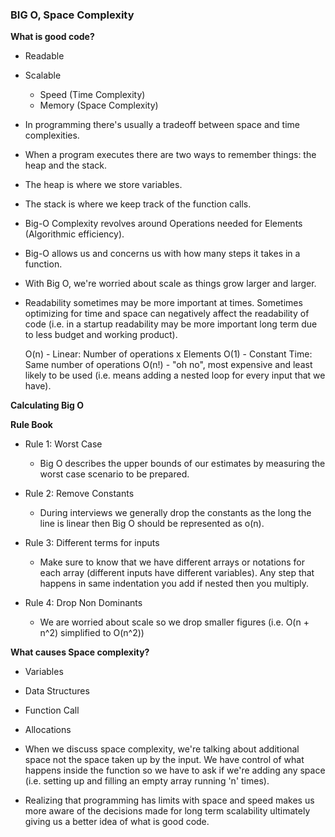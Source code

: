 ### BIG O, Space Complexity ###

**What is good code?**

 - Readable
 - Scalable
    - Speed (Time Complexity)
    - Memory (Space Complexity)

 - In programming there's usually a tradeoff between space and time complexities.
 - When a program executes there are two ways to remember things: the heap and the stack.
 - The heap is where we store variables.
 - The stack is where we keep track of the function calls.

 - Big-O Complexity revolves around Operations needed for Elements (Algorithmic efficiency).
 - Big-O allows us and concerns us with how many steps it takes in a function.
 - With Big O, we're worried about scale as things grow larger and larger.
 - Readability sometimes may be more important at times. Sometimes optimizing for time and space can negatively affect the readability of code (i.e. in a startup readability may be more important long term due to less budget and working product).

    O(n) - Linear: Number of operations x Elements
    O(1) - Constant Time: Same number of operations
    O(n!) - "oh no", most expensive and least likely to be used (i.e. means adding a nested loop for every input that we have).

**Calculating Big O**

**Rule Book**

- Rule 1: Worst Case
    - Big O describes the upper bounds of our estimates by measuring the worst case scenario to be prepared.

- Rule 2: Remove Constants
    - During interviews we generally drop the constants as the long the line is linear then Big O should be represented as o(n).

- Rule 3: Different terms for inputs
    - Make sure to know that we have different arrays or notations for each array (different inputs have different variables).  Any step that happens in same indentation you add if nested then you multiply.

- Rule 4: Drop Non Dominants
    - We are worried about scale so we drop smaller figures (i.e. O(n + n^2) simplified to O(n^2))

**What causes Space complexity?**
 - Variables
 - Data Structures
 - Function Call
 - Allocations

- When we discuss space complexity, we're talking about additional space not the space taken up by the input.  We have control of what happens inside the function so we have to ask if we're adding any space (i.e. setting up and filling an empty array running 'n' times).

- Realizing that programming has limits with space and speed makes us more aware of the decisions made for long term scalability ultimately giving us a better idea of what is good code.